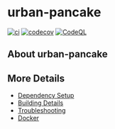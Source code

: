 # urban-pancake

[![ci](https://github.com/IMRogue/urban-pancake/actions/workflows/ci.yml/badge.svg)](https://github.com/IMRogue/urban-pancake/actions/workflows/ci.yml)
[![codecov](https://codecov.io/gh/IMRogue/urban-pancake/branch/main/graph/badge.svg)](https://codecov.io/gh/IMRogue/urban-pancake)
[![CodeQL](https://github.com/IMRogue/urban-pancake/actions/workflows/codeql-analysis.yml/badge.svg)](https://github.com/IMRogue/urban-pancake/actions/workflows/codeql-analysis.yml)

## About urban-pancake



## More Details

 * [Dependency Setup](README_dependencies.md)
 * [Building Details](README_building.md)
 * [Troubleshooting](README_troubleshooting.md)
 * [Docker](README_docker.md)
